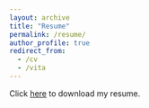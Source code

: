 ```yaml
---
layout: archive
title: "Resume"
permalink: /resume/
author_profile: true
redirect_from:
  - /cv
  - /vita
---
```


Click [here](../files/sepanski-benjamin-resume-full.pdf) to download my resume.
